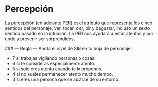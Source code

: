 
Percepción
==========

La percepción (en adelante PER) es el atributo que representa los cinco sentidos del personaje, ver, tocar, oler, oir y degustar, incluso un sexto sentido basado en la intuición. La PER nos ayudará a estar atentos y por ende a prevenir ser sorprendidos.

### — Regla —
Anota el nivel de SIN en tu hoja de personaje:
* 7 si trabajas vigilando personas o cosas.
* 6 si te consideras especialmente atento.
* 5 si solo eres atento cuando te lo propones.
* 4 si no sueles permanecer atento mucho tiempo.
* 3 si eres una persona que se abstrae de su entorno.
